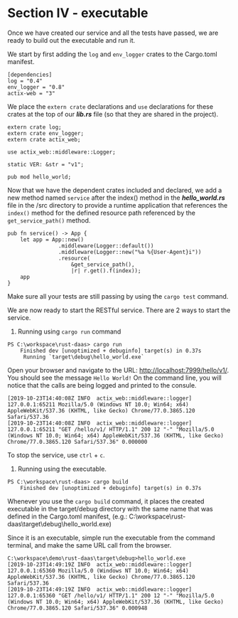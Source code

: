 # Section IV - executable

Once we have created our service and all the tests have passed, we are ready to build out the executable and run it.

We start by first adding the `log` and `env_logger` crates to the Cargo.toml manifest.

```text
[dependencies]
log = "0.4"
env_logger = "0.8"
actix-web = "3"
```

We place the `extern crate` declarations and `use` declarations for these crates at the top of our _**lib.rs**_ file \(so that they are shared in the project\).

```text
extern crate log;
extern crate env_logger;
extern crate actix_web;

use actix_web::middleware::Logger;

static VER: &str = "v1";

pub mod hello_world;
```

Now that we have the dependent crates included and declared, we add a new method named `service` after the index\(\) method in the _**hello\_world.rs**_ file in the /src directory to provide a runtime application that references the `index()` method for the defined resource path referenced by the `get_service_path()` method.

```text
pub fn service() -> App {
    let app = App::new()
                .middleware(Logger::default())
                .middleware(Logger::new("%a %{User-Agent}i"))
                .resource(
                    &get_service_path(), 
                    |r| r.get().f(index));
    app
}
```

Make sure all your tests are still passing by using the `cargo test` command.

We are now ready to start the RESTful service. There are 2 ways to start the service.

1. Running using `cargo run` command

```text
PS C:\workspace\rust-daas> cargo run
    Finished dev [unoptimized + debuginfo] target(s) in 0.37s
     Running `target\debug\hello_world.exe`
```

Open your browser and navigate to the URL: [http://localhost:7999/hello/v1/](http://localhost:7999/hello/v1/). You should see the message `Hello World!` On the command line, you will notice that the calls are being logged and printed to the consule.

```text
[2019-10-23T14:40:08Z INFO  actix_web::middleware::logger] 127.0.0.1:65211 Mozilla/5.0 (Windows NT 10.0; Win64; x64) AppleWebKit/537.36 (KHTML, like Gecko) Chrome/77.0.3865.120 Safari/537.36
[2019-10-23T14:40:08Z INFO  actix_web::middleware::logger] 127.0.0.1:65211 "GET /hello/v1/ HTTP/1.1" 200 12 "-" "Mozilla/5.0 (Windows NT 10.0; Win64; x64) AppleWebKit/537.36 (KHTML, like Gecko) Chrome/77.0.3865.120 Safari/537.36" 0.000000
```

To stop the service, use `ctrl` + `c`.

1. Running using the executable.

```text
PS C:\workspace\rust-daas> cargo build
    Finished dev [unoptimized + debuginfo] target(s) in 0.37s
```

Whenever you use the `cargo build` command, it places the created executable in the target/debug directory with the same name that was defined in the Cargo.toml manifest, \(e.g.: C:\workspace\rust-daas\target\debug\hello\_world.exe\)

Since it is an executable, simple run the executable from the command terminal, and make the same URL call from the browser.

```text
C:\workspace\demo\rust-daas\target\debug>hello_world.exe
[2019-10-23T14:49:19Z INFO  actix_web::middleware::logger] 127.0.0.1:65360 Mozilla/5.0 (Windows NT 10.0; Win64; x64) AppleWebKit/537.36 (KHTML, like Gecko) Chrome/77.0.3865.120 Safari/537.36
[2019-10-23T14:49:19Z INFO  actix_web::middleware::logger] 127.0.0.1:65360 "GET /hello/v1/ HTTP/1.1" 200 12 "-" "Mozilla/5.0 (Windows NT 10.0; Win64; x64) AppleWebKit/537.36 (KHTML, like Gecko) Chrome/77.0.3865.120 Safari/537.36" 0.000948
```

